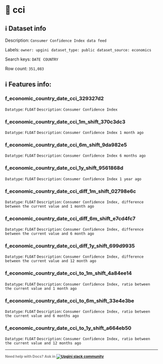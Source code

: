 # 📖 cci 
## ℹ️ Dataset info 
Description: `Consumer Confidence Index data feed` 

Labels: ` owner: upgini ` &nbsp;` dataset_type: public ` &nbsp;` dataset_source: economics ` &nbsp;

Search keys: 
` DATE ` &nbsp;` COUNTRY ` &nbsp;

Row count: `351,083` 

## ℹ️ Features info:

### f_economic_country_date_cci_329327d2
`Datatype`: `FLOAT`
`Description`: `Consumer Confidence Index`

### f_economic_country_date_cci_1m_shift_370c3dc3
`Datatype`: `FLOAT`
`Description`: `Consumer Confidence Index 1 month ago`

### f_economic_country_date_cci_6m_shift_9da982e5
`Datatype`: `FLOAT`
`Description`: `Consumer Confidence Index 6 months ago`

### f_economic_country_date_cci_1y_shift_9561868d
`Datatype`: `FLOAT`
`Description`: `Consumer Confidence Index 1 year ago`

### f_economic_country_date_cci_diff_1m_shift_02798e6c
`Datatype`: `FLOAT`
`Description`: `Consumer Confidence Index, difference between the current value and 1 month ago`

### f_economic_country_date_cci_diff_6m_shift_e7cd4fc7
`Datatype`: `FLOAT`
`Description`: `Consumer Confidence Index, difference between the current value and 6 month ago`

### f_economic_country_date_cci_diff_1y_shift_699d9935
`Datatype`: `FLOAT`
`Description`: `Consumer Confidence Index, difference between the current value and 12 month ago`

### f_economic_country_date_cci_to_1m_shift_4a84ee14
`Datatype`: `FLOAT`
`Description`: `Consumer Confidence Index, ratio between the current value and 1 month ago`

### f_economic_country_date_cci_to_6m_shift_33e4e3be
`Datatype`: `FLOAT`
`Description`: `Consumer Confidence Index, ratio between the current value and 6 months ago`

### f_economic_country_date_cci_to_1y_shift_a664eb50
`Datatype`: `FLOAT`
`Description`: `Consumer Confidence Index, ratio between the current value and 12 months ago`



---

<span style="color:grey;font-weight:700;font-size:12px">
    Need help with Docs? Ask in
    <a href="https://4mlg.short.gy/join-upgini-community">
        <img alt="Upgini slack community" src="https://img.shields.io/badge/slack-@upgini-orange.svg?logo=slack">
    </a>
</span>